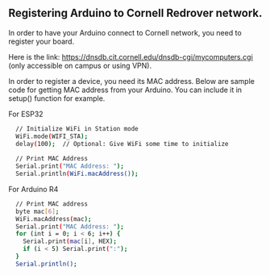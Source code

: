 ## Registering Arduino to Cornell Redrover network.

In order to have your Arduino connect to Cornell network, you need to register your board.

Here is the link: https://dnsdb.cit.cornell.edu/dnsdb-cgi/mycomputers.cgi (only accessible on campus or using VPN).

In order to register a device, you need its MAC address. Below are sample code for getting MAC address from your Arduino. You can include it in setup() function for example.

For ESP32
```bash
  // Initialize WiFi in Station mode
  WiFi.mode(WIFI_STA);
  delay(100);  // Optional: Give WiFi some time to initialize
  
  // Print MAC Address
  Serial.print("MAC Address: ");
  Serial.println(WiFi.macAddress());
```

For Arduino R4
```bash
  // Print MAC address
  byte mac[6];
  WiFi.macAddress(mac);
  Serial.print("MAC Address: ");
  for (int i = 0; i < 6; i++) {
    Serial.print(mac[i], HEX);
    if (i < 5) Serial.print(":");
  }
  Serial.println();
```